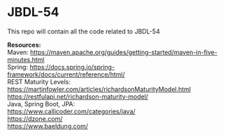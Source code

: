 # JBDL-54
This repo will contain all the code related to JBDL-54

**Resources:** </br>
Maven: https://maven.apache.org/guides/getting-started/maven-in-five-minutes.html </br>
Spring: https://docs.spring.io/spring-framework/docs/current/reference/html/ </br>
REST Maturity Levels: https://martinfowler.com/articles/richardsonMaturityModel.html </br>
https://restfulapi.net/richardson-maturity-model/ </br>
Java, Spring Boot, JPA: </br>
https://www.callicoder.com/categories/java/ </br>
https://dzone.com/ </br>
https://www.baeldung.com/ </br>
</br>

